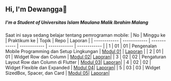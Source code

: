 ## Hi, I'm Dewangga👋
##### I'm a Student of Universitas Islam Maulana Malik Ibrahim Malang

Saat ini saya sedang belajar tentang pemrograman mobile:
| No  | Minggu ke  | Praktikum ke  | Topik  | Repo | Laporan |
| ------------ | ------------ | ------------ | ------------ | ------------ | ------------ | 
|  1 | 01  | 01  | Pengenalan Mobile Programming dan Setup Lingkungan  | [Modul 01](https://github.com/DewanggaEcky/Modul-1-Mobile) | [Laporan](https://drive.google.com/file/d/1fkJ6HJ8DfLfTMQVJifvfnViaWX5j_O3f/view?usp=sharing) |
|  2 | 01  | 01  | Widget Row dan Column | [Modul 02](https://github.com/DewanggaEcky/Modul-2-Mobile)| [Laporan](https://drive.google.com/file/d/1nW4gD9bsLYouXzI45JY8hJfyisNltkI7/view?usp=sharing)|
|  3 | 02  | 02  | Pengaturan Layout Row dan Column di Flutter | [Modul 03](https://github.com/DewanggaEcky/Modul-3-Mobile)| [Laporan](https://drive.google.com/file/d/1VlBOT9kLRxrBl5JdMUZFYqV2vgWfv71q/view?usp=sharing)|
|  4 | 02  | 02  | Widget Flexible dan Expanded | [Modul 04](https://github.com/DewanggaEcky/Modul-4-Mobile)| [Laporan](https://drive.google.com/file/d/1cx9LDxg4vg4Es9leHqR1smvLW9tSG8xt/view?usp=sharing)|
|  5 | 03  | 03  | Widget SizedBox, Spacer, dan Card | [Modul 05](https://github.com/DewanggaEcky/Modul-5-Mobile)| [Laporan](https://drive.google.com/file/d/1wa1FOoTLeN2EXwgZySrj3dinhFFI9uwA/view?usp=sharing)|
